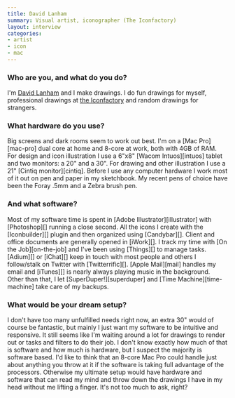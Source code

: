 ```yaml
---
title: David Lanham
summary: Visual artist, iconographer (The Iconfactory)
layout: interview
categories:
- artist
- icon
- mac
---
```


### Who are you, and what do you do?

I'm [David Lanham](http://dlanham.com/ "David's personal site.") and I make drawings. I do fun drawings for myself, professional drawings at [the Iconfactory](http://iconfactory.com/ "The Iconfactory make free and commercial icons of kick ass-ness.") and random drawings for strangers.

### What hardware do you use?

Big screens and dark rooms seem to work out best. I'm on a [Mac Pro][mac-pro] dual core at home and 8-core at work, both with 4GB of RAM. For design and icon illustration I use a 6"x8" [Wacom Intuos][intuos] tablet and two monitors: a 20" and a 30". For drawing and other illustration I use a 21" [Cintiq monitor][cintiq]. Before I use any computer hardware I work most of it out on pen and paper in my sketchbook. My recent pens of choice have been the Foray .5mm and a Zebra brush pen.

### And what software?

Most of my software time is spent in [Adobe Illustrator][illustrator] with [Photoshop][] running a close second. All the icons I create with the [Iconbuilder][] plugin and then organized using [Candybar][]. Client and office documents are generally opened in [iWork][]. I track my time with [On the Job][on-the-job] and I've been using [Things][] to manage tasks. [Adium][] or [iChat][] keep in touch with most people and others I follow/stalk on Twitter with [Twitterrific][]. [Apple Mail][mail] handles my email and [iTunes][] is nearly always playing music in the background. Other than that, I let [SuperDuper!][superduper] and [Time Machine][time-machine] take care of my backups.

### What would be your dream setup?

I don't have too many unfulfilled needs right now, an extra 30" would of course be fantastic, but mainly I just want my software to be intuitive and responsive. It still seems like I'm waiting around a lot for drawings to render out or tasks and filters to do their job. I don't know exactly how much of that is software and how much is hardware, but I suspect the majority is software based. I'd like to think that an 8-core Mac Pro could handle just about anything you throw at it if the software is taking full advantage of the processors. Otherwise my ultimate setup would have hardware and software that can read my mind and throw down the drawings I have in my head without me lifting a finger. It's not too much to ask, right?